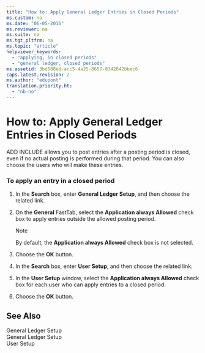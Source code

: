 ```yaml
---
title: "How to: Apply General Ledger Entries in Closed Periods"
ms.custom: na
ms.date: "06-05-2016"
ms.reviewer: na
ms.suite: na
ms.tgt_pltfrm: na
ms.topic: "article"
helpviewer_keywords: 
  - "applying, in closed periods"
  - "general ledger, closed periods"
ms.assetid: 3bd588ed-acc5-4a25-8657-0342842bbec6
caps.latest.revision: 2
ms.author: "edupont"
translation.priority.ht: 
  - "nb-no"
---
```

# How to: Apply General Ledger Entries in Closed Periods
ADD INCLUDE<!--[!INCLUDE[navnow](../../ApplicationDesign/includes/navnow_md.md)]--> allows you to post entries after a posting period is closed, even if no actual posting is performed during that period. You can also choose the users who will make these entries.  
  
### To apply an entry in a closed period  
  
1.  In the **Search** box, enter **General Ledger Setup**, and then choose the related link.  
  
2.  On the **General** FastTab, select the **Application always Allowed** check box to apply entries outside the allowed posting period.  
  
    > [!NOTE]  
    >  By default, the **Application always Allowed** check box is not selected.  
  
3.  Choose the **OK** button.  
  
4.  In the **Search** box, enter **User Setup**, and then choose the related link.  
  
5.  In the **User Setup** window, select the **Application always Allowed** check box for each user who can apply entries to a closed period.  
  
6.  Choose the **OK** button.  
  
## See Also  
 General Ledger Setup   
 General Ledger Setup   
 User Setup